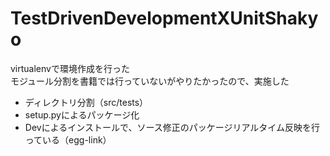 # TestDrivenDevelopmentXUnitShakyo
virtualenvで環境作成を行った  
モジュール分割を書籍では行っていないがやりたかったので、実施した
- ディレクトリ分割（src/tests）
- setup.pyによるパッケージ化
- Devによるインストールで、ソース修正のパッケージリアルタイム反映を行っている（egg-link）
